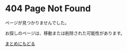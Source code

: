 # 404 Page Not Found

ページが見つかりませんでした。

お探しのページは、移動または削除された可能性があります。

[まとめにもどる](https://yasutakeyohei.com/books/yasutake/)
